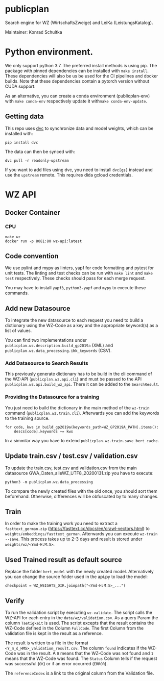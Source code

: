 # publicplan

Search engine for WZ (WirtschaftsZweige) and LeiKa (LeistungsKatalog).

Maintainer: Konrad Schultka

# Python environment.

We only support python 3.7. The preferred install methods is using pip. The
package with pinned dependencies can be installed with `make install`. These
dependencies will also be us be used for the CI pipelines and docker builds.
Note that these dependencies contain a pytorch version without CUDA support.

As an alternative, you can create a conda environment (publicplan-env) with
`make conda-env` respectively update it with`make conda-env-update`.

## Getting data

This repo uses [dvc](https://dvc.org/) to synchronize data and model weights,
which can be installed with:

```
pip install dvc
```

The data can then be synced with:

```
dvc pull -r readonly-upstream
```

If you want to add files using dvc, you need to install `dvc[gs]` instead and
use the `upstream`
remote. This requires dida gcloud credentials.

# WZ API

## Docker Container

### CPU

```
make wz
docker run -p 8081:80 wz-api:latest
```

## Code convention

We use pylint and mypy as linters, yapf for code formatting and pytest for unit
tests. The linting and test checks can be run with `make lint` and `make test`
respectively. These checks should pass for each merge request.

You may have to install ```yapf3```, ```python3-yapf``` and ```mypy``` to
execute these commands.

## Add new Datasource

To integrate the new datasource to each request you need to build a dictionary
using the WZ-Code as a key and the appropriate keyword(s) as a list of values.

You can find two implementations under
```publicplan.wz.description.build_gp2019a``` (XML)
and ```publicplan.wz.data_processing.ihk_keywords``` (CSV).

### Add Datasource to Search Results

This previously generate dictionary has to be build in the cli command of the
WZ-API (```publicplan.wz.api.cli```) and must be passed to the
API ```publicplan.wz.api.build_wz_api```. There it can be added to
the ```SearchResult```.

### Providing the Datasource for a training

You just need to build the dictionary in the main method of the ```wz-train```
command (```publicplan.wz.train.cli```). Afterwards you can add the keywords to
the training source.

```
for code, kws in build_gp2019a(keywords_path=WZ_GP2019A_PATH).items():
    descs[code].keywords += kws
```

In a simmilar way you have to extend ```publicplan.wz.train.save_bert_cache```.

## Update train.csv / test.csv / validation.csv

To update the train.csv, test.csv and validation.csv from the main datasource
GWA_Daten_alleWZ_UTF8_20200131.zip you have to execute:

```
python3 -m publicplan.wz.data_processing
```

To compare the newly created files with the old once, you should sort them
beforehand. Otherwise, differences will be obfuscated by to many changes.

## Train

In order to make the training work you need to extract
a ```fasttext_german.zip``` (https://fasttext.cc/docs/en/crawl-vectors.html)
to ```weights/embeddings/fasttext_german```. Afterwards you can
execute ```wz-train --save```. This process takes up to 2-3 days and result is
stored under ```weights/wz/<Ymd-H:M:S>```.

## Used Trained result as default source

Replace the folder ```bert_model``` with the newly created model. Alternatively
you can change the source folder used in the api.py to load the model:

```
checkpoint = WZ_WEIGHTS_DIR.joinpath("<Ymd-H:M:S>_...")
```

## Verify

To run the validation script by executing ```wz-validate```. The script calls
the WZ-API for each entry in the ```data/wz/validation.csv```. As a query Param
the column ```Taetigkeit``` is used. The script excepts that the result contains
the WZ-Code defined in the Column ```FullCode```. The first Column from the
validation file is kept in the result as a reference.

The result is written to a file in the
format ```<Y_m_d_HMS>_validation_result.csv```. The column ```found``` indicates
if the WZ-Code was in the result. A ```0``` means that the WZ-Code was not found
and ```1``` means that the WZ-Code was found. The ```Status``` Column tells if
the request was successful (```OK```) or if an error occurred (```ERROR```).

The ```referenceIndex``` is a link to the original column from the Validation
file.
